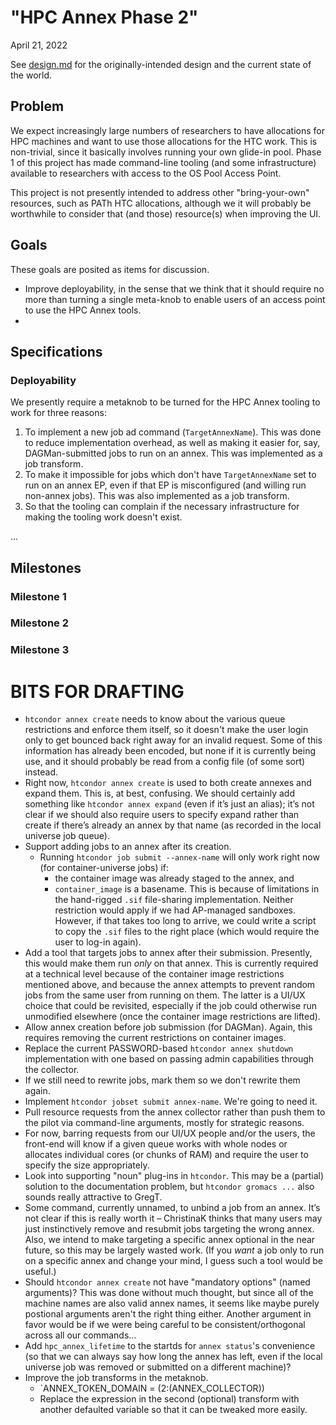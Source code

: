 "HPC Annex Phase 2"
===================
April 21, 2022

See [design.md](design.md) for the originally-intended design and the
current state of the world.

Problem
-------

We expect increasingly large numbers of researchers to have allocations for HPC
machines and want to use those allocations for the HTC work.  This is
non-trivial, since it basically involves running your own glide-in pool.  Phase
1 of this project has made command-line tooling (and some infrastructure)
available to researchers with access to the OS Pool Access Point.

This project is not presently intended to address other "bring-your-own"
resources, such as PATh HTC allocations, although we it will probably be
worthwhile to consider that (and those) resource(s) when improving the UI.

Goals
-----

These goals are posited as items for discussion.

- Improve deployability, in the sense that we think that it should require
  no more than turning a single meta-knob to enable users of an access point
  to use the HPC Annex tools.
- 

Specifications
--------------

### Deployability

We presently require a metaknob to be turned for the HPC Annex tooling to
work for three reasons:

1.  To implement a new job ad command (`TargetAnnexName`).  This was done
    to reduce implementation overhead, as well as making it easier for,
    say, DAGMan-submitted jobs to run on an annex.  This was implemented
    as a job transform.
2.  To make it impossible for jobs which don't have `TargetAnnexName` set
    to run on an annex EP, even if that EP is misconfigured (and willing
    run non-annex jobs).  This was also implemented as a job transform.
3.  So that the tooling can complain if the necessary infrastructure for
    making the tooling work doesn't exist.

...

Milestones
----------

### Milestone 1

### Milestone 2

### Milestone 3

BITS FOR DRAFTING
=================

- `htcondor annex create` needs to know about the various queue restrictions
  and enforce them itself, so it doesn't make the user login only to get
  bounced back right away for an invalid request.  Some of this information
  has already been encoded, but none if it is currently being use, and it
  should probably be read from a config file   (of some sort) instead. 
- Right now, `htcondor annex create` is used to both create annexes and expand
  them.  This is, at best, confusing.  We should certainly add something like
  `htcondor annex expand` (even if it’s just an alias); it’s not clear if we
  should also require users to specify expand rather than create if there’s
  already an annex by that name (as recorded in the local universe job queue).
- Support adding jobs to an annex after its creation.
  - Running `htcondor job submit --annex-name` will only work right now
    (for container-universe jobs) if:
    - the container image was already staged to the annex, and
    - `container_image` is a basename.
    This is because of limitations in the hand-rigged `.sif` file-sharing
    implementation.  Neither restriction would apply if we had AP-managed
    sandboxes.  However, if that takes too long to arrive, we could write
    a script to copy the `.sif` files to the right place (which would require
    the user to log-in again).
- Add a tool that targets jobs to annex after their submission.  Presently,
  this would make them run _only_ on that annex.  This is currently required
  at a technical level because of the container image restrictions mentioned
  above, and because the annex attempts to prevent random jobs from the same
  user from running on them.  The latter is a UI/UX choice that could be
  revisited, especially if the job could otherwise run unmodified elsewhere
  (once the container image restrictions are lifted).
- Allow annex creation before job submission (for DAGMan).  Again, this
  requires removing the current restrictions on container images.
- Replace the current PASSWORD-based `htcondor annex shutdown` implementation
  with one based on passing admin capabilities through the collector.
- If we still need to rewrite jobs, mark them so we don't rewrite them again.
- Implement `htcondor jobset submit annex-name`.  We're going to need it.
- Pull resource requests from the annex collector rather than push them to
  the pilot via command-line arguments, mostly for strategic reasons.
- For now, barring requests from our UI/UX people and/or the users, the
  front-end will know if a given queue works with whole nodes or allocates
  individual cores (or chunks of RAM) and require the user to specify the
  size appropriately.
- Look into supporting "noun" plug-ins in `htcondor`.  This may be a (partial)
  solution to the documentation problem, but `htcondor gromacs ...` also
  sounds really attractive to GregT.
- Some command, currently unnamed, to unbind a job from an annex.  It’s not
  clear if this is really worth it – ChristinaK thinks that many users may
  just instinctively remove and resubmit jobs targeting the wrong annex.  Also,
  we intend to make targeting a specific annex optional in the near future, so
  this may be largely wasted work.  (If you _want_ a job only to run on a
  specific annex and change your mind, I guess such a tool would be useful.)
- Should `htcondor annex create` not have "mandatory options" (named
  arguments)?  This was done without much thought, but since all of the
  machine names are also valid annex names, it seems like maybe
  purely postional arguments aren't the right thing either.  Another argument
  in favor would be if we were being careful to be consistent/orthogonal
  across all our commands...
- Add `hpc_annex_lifetime` to the startds for `annex status`'s convenience
  (so that we can always say how long the annex has left, even if the local
  universe job was removed or submitted on a different machine)?
- Improve the job transforms in the metaknob.
  - `ANNEX_TOKEN_DOMAIN = $(2:$(ANNEX_COLLECTOR))
  - Replace the expression in the second (optional) transform with another
    defaulted variable so that it can be tweaked more easily.
